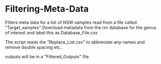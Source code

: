 # Filtering-Meta-Data

Filters meta data for a list of NSW samples read from a file called "Target_samples"
Download metadata from the rnr database for the genus of interest and label this as Database_File.csv

The script reads the "Replace_List.csv" to abbreviate any names and remove double spacing etc..

outputs will be in a "Filtered_Outputs" file
